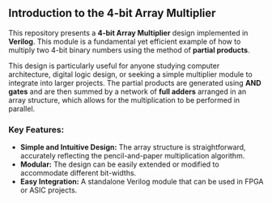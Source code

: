 
## Introduction to the 4-bit Array Multiplier

This repository presents a **4-bit Array Multiplier** design implemented in **Verilog**. 
This module is a fundamental yet efficient example of how to multiply two 4-bit binary numbers using the method of **partial products**.

This design is particularly useful for anyone studying computer architecture, digital logic design, or seeking a simple multiplier module to integrate into larger projects. 
The partial products are generated using **AND gates** and are then summed by a network of **full adders** arranged in an array structure, which allows for the multiplication to be performed in parallel.

### Key Features:

* **Simple and Intuitive Design:** The array structure is straightforward, accurately reflecting the pencil-and-paper multiplication algorithm.
* **Modular:** The design can be easily extended or modified to accommodate different bit-widths.
* **Easy Integration:** A standalone Verilog module that can be used in FPGA or ASIC projects.
